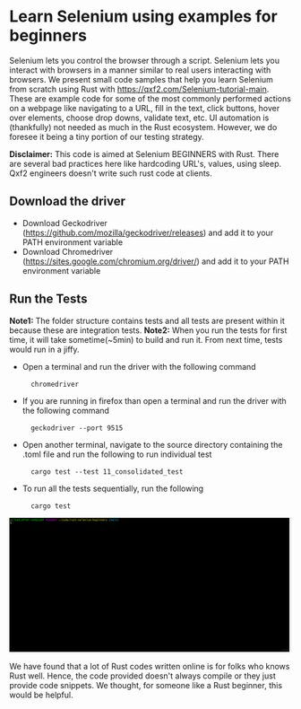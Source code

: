 # Learn Selenium using examples for beginners
Selenium lets you control the browser through a script. Selenium lets you interact with browsers in a manner similar to real users interacting with browsers. We present small code samples that help you learn Selenium from scratch using Rust with https://qxf2.com/Selenium-tutorial-main. These are example code for some of the most commonly performed actions on a webpage like navigating to a URL, fill in the text, click buttons, hover over elements, choose drop downs, validate text, etc. UI automation is (thankfully) not needed as much in the Rust ecosystem. However, we do foresee it being a tiny portion of our testing strategy.

**Disclaimer:** This code is aimed at Selenium BEGINNERS with Rust. There are several bad practices here like hardcoding URL's, values, using sleep. Qxf2 engineers doesn't write such rust code at clients.

## Download the driver
- Download Geckodriver (https://github.com/mozilla/geckodriver/releases) and add it to your PATH environment variable
- Download Chromedriver (https://sites.google.com/chromium.org/driver/) and add it to your PATH environment variable

## Run the Tests

  **Note1:** The folder structure contains tests and all tests are present within it because these are integration tests.
  **Note2:** When you run the tests for first time, it will take sometime(~5min) to build and run it. From next time, tests would run in a jiffy.
  
- Open a terminal and run the driver with the following command

        chromedriver

- If you are running in firefox than open a terminal and run the driver with the following command

        geckodriver --port 9515
        
- Open another terminal, navigate to the source directory containing the .toml file and run the following to run individual test
        
        cargo test --test 11_consolidated_test
        
- To run all the tests sequentially, run the following
        
        cargo test  

![](consolidated_tests.gif)

We have found that a lot of Rust codes written online is for folks who knows Rust well. Hence, the code provided doesn't always compile or they just provide code snippets. We thought, for someone like a Rust beginner, this would be helpful. 
